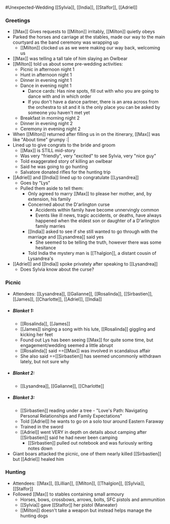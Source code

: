 #Unexpected-Wedding 
[[Sylvia]], [[India]], [[Stalfor]], [[Adriel]]
### Greetings
- [[Max]] Gives requests to [[Milton]] irritably, [[Milton]] quietly obeys
- Parked the horses and carriage at the stables, made our way to the main courtyard as the band ceremony was wrapping up
	- [[Milton]] clocked us as we were making our way back, welcoming us
- [[Max]] was telling a tall tale of him slaying an Owlbear
- [[Milton]] told us about some pre-wedding activities:
	- Picnic in afternoon night 1
	- Hunt in afternoon night 1
	- Dinner in evening night 1
	- Dance in evening night 1
		- Dance cards: Has nine spots, fill out with who you are going to dance with and in which order
		- If you don't have a dance partner, there is an area across from the orchestra to sit and it is the only place you can be asked by someone you haven't met yet
	- Breakfast in morning night 2
	- Dinner in evening night 2
	- Ceremony in evening night 2
- When [[Milton]] returned after filling us in on the itinerary, [[Max]] was like "About time" grumpy :|
- Lined up to give congrats to the bride and groom
	- [[Max]] is STILL mid-story
	- Was very "friendly", very "excited" to see Sylvia, very "nice guy" 
	- Told exaggerated story of killing an owlbear
	- Said he was going to go hunting
	- Salvatore donated rifles for the hunting trip
- [[Adriel]] and [[India]] lined up to congratulate [[Lysandrea]]
	- Goes by "Lys"
	- Pulled them aside to tell them:
		- Only agreed to marry [[Max]] to please her mother, and, by extension, his family
		- Concerned about the D'arlington curse
			- Accidents within family have become unnervingly common
			- Events like ill news, tragic accidents, or deaths, have always happened when the eldest son or daughter of a D'arlington family marries
		- [[India]] asked to see if she still wanted to go through with the marriage and [[Lysandrea]] said yes
			- She seemed to be telling the truth, however there was some hesitance
		- Told India the mystery man is [[Thalgion]], a distant cousin of Lysandrea's
- [[Adriel]] and [[India]] spoke privately after speaking to [[Lysandrea]]
	- Does Sylvia know about the curse?

### Picnic
- Attendees: [[Lysandrea]], [[Galianne]], [[Rosalinda]], [[Sirbastien]], [[James]], [[Charlotte]], [[Adriel]], [[India]]
- ##### Blanket 1:
	- [[Rosalinda]], [[James]]
	 - [[James]] singing a song with his lute, [[Rosalinda]] giggling and kicking her feet
	 - Found out Lys has been seeing [[Max]] for quite some time, but engagement/wedding seemed a little abrupt
	 - [[Rosalinda]] said ==[[Max]] was involved in scandalous affair
	 - She also said ==[[Sirbastien]] has seemed uncommonly withdrawn lately, but not sure why
- ##### Blanket 2:
	- [[Lysandrea]], [[Galianne]], [[Charlotte]]
- ##### Blanket 3:
	- [[Sirbastien]] reading under a tree - "Love's Path: Navigating Personal Relationships and Family Expectations"
	- Told [[Adriel]] he wants to go on a solo tour around Eastern Faraway
	- Trained in the sword
	- [[Adriel]] went VERY in depth on details about camping after [[Sirbastien]] said he had never been camping
		- [[Sirbastien]] pulled out notebook and was furiously writing notes down
- Giant boars attacked the picnic, one of them nearly killed [[Sirbastien]] but [[Adriel]] healed him

### Hunting
- Attendees: [[Max]], [[Lillian]], [[Milton]], [[Thalgion]], [[Sylvia]], [[Stalfor]]
- Followed [[Max]] to stables containing small armoury
	- Horses, bows, crossbows, arrows, bolts, SFC pistols and ammunition
	- [[Sylvia]] gave [[Stalfor]] her pistol (Maneater)
	- [[Milton]] doesn't take a weapon but instead helps manage the hunting dogs